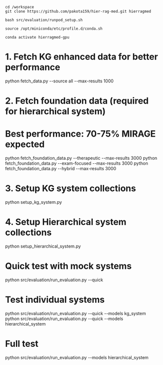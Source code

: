 ```
cd /workspace
git clone https://github.com/pakota159/hier-rag-med.git hierragmed
```

```
bash src/evaluation/runpod_setup.sh
```

```
source /opt/miniconda/etc/profile.d/conda.sh
```

```
conda activate hierragmed-gpu
```

# 1. Fetch KG enhanced data for better performance
python fetch_data.py --source all --max-results 1000

# 2. Fetch foundation data (required for hierarchical system)
# Best performance: 70-75% MIRAGE expected
python fetch_foundation_data.py --therapeutic --max-results 3000
python fetch_foundation_data.py --exam-focused --max-results 3000
python fetch_foundation_data.py --hybrid --max-results 3000


# 3. Setup KG system collections
python setup_kg_system.py

# 4. Setup Hierarchical system collections
python setup_hierarchical_system.py

# Quick test with mock systems
python src/evaluation/run_evaluation.py --quick

# Test individual systems
python src/evaluation/run_evaluation.py --quick --models kg_system
python src/evaluation/run_evaluation.py --quick --models hierarchical_system

# Full test
python src/evaluation/run_evaluation.py --models hierarchical_system
